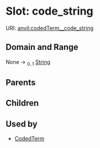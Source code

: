 
# Slot: code_string



URI: [anvil:codedTerm__code_string](https://anvilproject.org/acr-harmonized-data-model/codedTerm__code_string)


## Domain and Range

None &#8594;  <sub>0..1</sub> [String](types/String.md)

## Parents


## Children


## Used by

 * [CodedTerm](CodedTerm.md)
